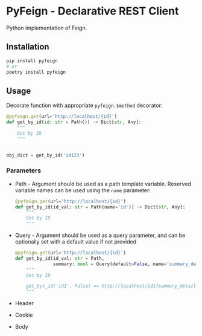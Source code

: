 # PyFeign - Declarative REST Client

Python implementation of Feign.

## Installation

```bash
pip install pyfeign
# or
poetry install pyfeign
```

## Usage

Decorate function with appropriate `pyfeign.$method` decorator:

```python
@pyfeign.get(url='http://localhost/{id}')
def get_by_id(id: str = Path()) -> Dict[str, Any]:
    """
    Get by ID
    """


obj_dict = get_by_id('id123')
```

### Parameters

* Path - Argument should be used as a path template variable. Reserved variable names can be used using the `name`
  parameter:

    ```python
    @pyfeign.get(url='http://localhost/{id}')
    def get_by_id(id_val: str = Path(name='id')) -> Dict[str, Any]:
        """
        Get by ID
        """
    ```

* Query - Argument should be used as a query parameter, and can be optionally set with a default value if not provided

    ```python
    @pyfeign.get(url='http://localhost/{id}')
    def get_by_id(id_val: str = Path, 
                  summary: bool = Query(default=False, name='summary_details')) -> Dict[str, Any]:
        """
        Get by ID
  
        get_byt_id('id1', False) == http://localhost/id1?summary_details=False
        """
    ```

* Header

* Cookie

* Body